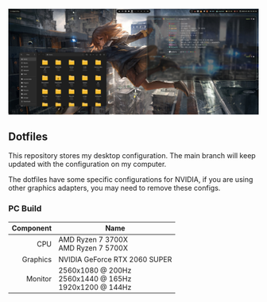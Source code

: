 ![Preview](screenshot.jpg)

## Dotfiles
This repository stores my desktop configuration. The main branch will keep updated with the configuration on my computer.

The dotfiles have some specific configurations for NVIDIA, if you are using other graphics adapters, you may need to remove these configs.

### PC Build
| Component | Name |
| --------: | - |
| CPU | AMD Ryzen 7 3700X <br/> AMD Ryzen 7 5700X |
| Graphics | NVIDIA GeForce RTX 2060 SUPER |
| Monitor | 2560x1080 @ 200Hz <br/> 2560x1440 @ 165Hz <br/> 1920x1200 @ 144Hz |
